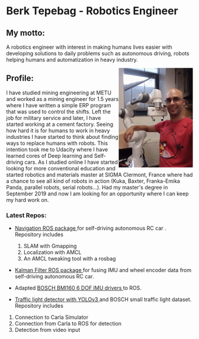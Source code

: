 # Berk Tepebag - Robotics Engineer

##  My motto:
A robotics engineer with interest in making humans lives easier with developing solutions to daily problems such as autonomous driving, robots helping humans and automatization in heavy industry.


<img src="imgs/with_panda.jpg" alt="Me and my Panda" width="200" align="right">

## Profile:

I have studied mining engineering at METU and worked as a mining engineer for 1.5 years where I have written a simple ERP program that was used to control the shifts. Left the job for military service and later, I have started working at a cement factory. Seeing how hard it is for humans to work in heavy industries I have started to think about finding ways to replace humans with robots. This intention took me to Udacity where I have learned cores of Deep learning and Self-driving cars. As I studied online I have started looking for more conventional education and started robotics and materials master at SIGMA Clermont, France where had a chance to see all kind of robots in action (Kuka, Baxter, Franka-Emika Panda, parallel robots, serial robots...). Had my master's degree in September 2019 and now I am looking for an opportunity where I can keep my hard work on.

### Latest Repos:
* <a href="https://github.com/berktepebag/self_driving_car_navigation"> Navigation ROS package </a> for self-driving autonomous RC car . Repository includes 
  1. SLAM with Gmapping
  2. Localization with AMCL
  3. An AMCL tweaking tool with a rosbag
 
* <a href="https://github.com/berktepebag/Extended-Kalman-Filter-ROS"> Kalman Filter ROS package </a> for fusing IMU and wheel encoder data from self-driving autonomous RC car. 
* Adapted <a href="https://github.com/berktepebag/BOSCH-BMI160-ROS-Library"> BOSCH BMI160 6 DOF IMU drivers </a> to ROS. 
* <a href="https://berktepebag.github.io/Traffic-light-detection-with-YOLOv3-BOSCH-traffic-light-dataset/"> Traffic light detector with YOLOv3 </a>  and BOSCH small traffic light dataset. Repository includes 
1. Connection to Carla Simulator
2. Connection from Carla to ROS for detection
3. Detection from video input
